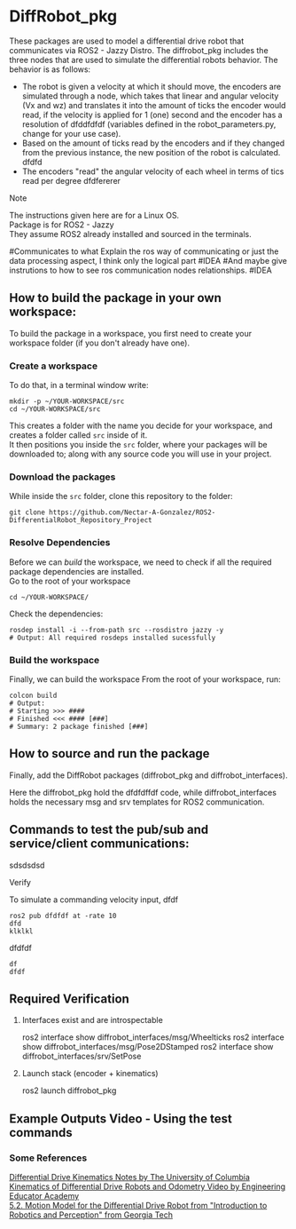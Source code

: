 # DiffRobot_pkg
These packages are used to model a differential drive robot that communicates via ROS2 - Jazzy Distro.
The diffrobot_pkg includes the three nodes that are used to simulate the differential robots behavior.
The behavior is as follows:<br>
- The robot is given a velocity at which it should move, the encoders are simulated through a node, which takes that linear and angular velocity (Vx and wz) and translates it into the amount of ticks the encoder would read, if the velocity is applied for 1 (one) second and the encoder has a resolution of dfddfdfdf (variables defined in the robot_parameters.py, change for your use case).<br>
- Based on the amount of ticks read by the encoders and if they changed from the previous instance, the new position of the robot is calculated.<br>
dfdfd
- The encoders "read" the angular velocity of each wheel in terms of tics read per degree dfdfererer
 
> [!Note] 
> The instructions given here are for a Linux OS.<br>
> Package is for ROS2 - Jazzy <br>
> They assume ROS2 already installed and sourced in the terminals.<br>

#Communicates to what Explain the ros way of communicating or just the data processing aspect, I think only the logical part #IDEA
#And maybe give instrutions to how to see ros communication nodes relationships. #IDEA

## How to build the package in your own workspace:
To build the package in a workspace, you first need to create your workspace folder (if you don't already have one).<br>

### Create a workspace
To do that, in a terminal window write:

    mkdir -p ~/YOUR-WORKSPACE/src 
    cd ~/YOUR-WORKSPACE/src

This creates a folder with the name you decide for your workspace, and creates a folder called `src` inside of it.<br>
It then positions you inside the `src` folder, where your packages will be downloaded to; along with any source code you will use in your project.

### Download the packages
While inside the `src` folder, clone this repository to the folder:

    git clone https://github.com/Nectar-A-Gonzalez/ROS2-DifferentialRobot_Repository_Project

### Resolve Dependencies
Before we can _build_ the workspace, we need to check if all the required package dependencies are installed.<br>
Go to the root of your workspace
    
    cd ~/YOUR-WORKSPACE/

Check the dependencies:

    rosdep install -i --from-path src --rosdistro jazzy -y
    # Output: All required rosdeps installed sucessfully

### Build the workspace
Finally, we can build the workspace
From the root of your workspace, run:
    
    colcon build
    # Output:
    # Starting >>> ####
    # Finished <<< #### [###]
    # Summary: 2 package finished [###]

## How to source and run the package
Finally, add the DiffRobot packages (diffrobot_pkg and diffrobot_interfaces).

Here the diffrobot_pkg hold the dfdfdffdf code, while diffrobot_interfaces holds the necessary msg and srv templates for ROS2 communication.

## Commands to test the pub/sub and service/client communications:
sdsdsdsd<br>

Verify 



To simulate a commanding velocity input, dfdf<br>

    ros2 pub dfdfdf at -rate 10
    dfd
    klklkl

dfdfdf<br>

    df
    dfdf

## Required Verification
1) Interfaces exist and are introspectable<br>

    ros2 interface show diffrobot_interfaces/msg/Wheelticks
    ros2 interface show diffrobot_interfaces/msg/Pose2DStamped
    ros2 interface show diffrobot_interfaces/srv/SetPose

2) Launch stack (encoder + kinematics)

    ros2 launch diffrobot_pkg 

## Example Outputs Video - Using the test commands


### Some References<br>
[Differential Drive Kinematics Notes by The University of Columbia](https://www.cs.columbia.edu/~allen/F17/NOTES/icckinematics.pdf "CS W4733 NOTES - Differential Drive Robots")<br>
[Kinematics of Differential Drive Robots and Odometry Video by Engineering Educator Academy](https://www.youtube.com/watch?v=RZlZcDxQ8P4 "Kinematics of Differential Drive Robots and Odometry")<br>
[5.2. Motion Model for the Differential Drive Robot from "Introduction to Robotics and Perception" from Georgia Tech](https://www.roboticsbook.org/S52_diffdrive_actions.html "5.2. Motion Model for the Differential Drive Robo")<br>
